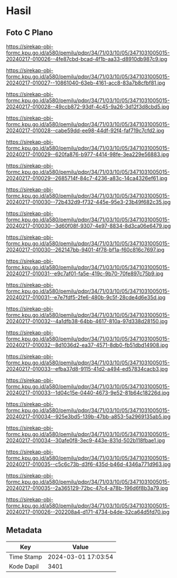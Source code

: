 # Hasil

## Foto C Plano

https://sirekap-obj-formc.kpu.go.id/a580/pemilu/pdpr/34/71/03/10/05/3471031005015-20240217-010026--4fe87cbd-bcad-4f1b-aa33-d8910db987c9.jpg

https://sirekap-obj-formc.kpu.go.id/a580/pemilu/pdpr/34/71/03/10/05/3471031005015-20240217-010027--10861040-63eb-4161-acc8-83a7b8cfbf81.jpg

https://sirekap-obj-formc.kpu.go.id/a580/pemilu/pdpr/34/71/03/10/05/3471031005015-20240217-010028--49ccb872-93df-4c45-9a26-3d12f3d8cbd5.jpg

https://sirekap-obj-formc.kpu.go.id/a580/pemilu/pdpr/34/71/03/10/05/3471031005015-20240217-010028--cabe59dd-ee98-44df-92f4-faf719c7cfd2.jpg

https://sirekap-obj-formc.kpu.go.id/a580/pemilu/pdpr/34/71/03/10/05/3471031005015-20240217-010029--620fa876-b977-4414-98fe-3ea229e56883.jpg

https://sirekap-obj-formc.kpu.go.id/a580/pemilu/pdpr/34/71/03/10/05/3471031005015-20240217-010029--2685714f-84c7-4236-a83c-14ca4326ef61.jpg

https://sirekap-obj-formc.kpu.go.id/a580/pemilu/pdpr/34/71/03/10/05/3471031005015-20240217-010030--72b432d9-f732-445e-95e3-23b49f682c35.jpg

https://sirekap-obj-formc.kpu.go.id/a580/pemilu/pdpr/34/71/03/10/05/3471031005015-20240217-010030--3d60f08f-9307-4e97-8834-8d3ca06e6479.jpg

https://sirekap-obj-formc.kpu.go.id/a580/pemilu/pdpr/34/71/03/10/05/3471031005015-20240217-010030--262147bb-9401-4f78-bf1a-f60c816c7697.jpg

https://sirekap-obj-formc.kpu.go.id/a580/pemilu/pdpr/34/71/03/10/05/3471031005015-20240217-010031--e9c7af01-fa5e-419c-9b70-70fe897c75b9.jpg

https://sirekap-obj-formc.kpu.go.id/a580/pemilu/pdpr/34/71/03/10/05/3471031005015-20240217-010031--e7e7fdf5-2fe6-480b-9c5f-28cde4d6e35d.jpg

https://sirekap-obj-formc.kpu.go.id/a580/pemilu/pdpr/34/71/03/10/05/3471031005015-20240217-010032--4a1dfb38-64bb-4617-810a-97d338d28150.jpg

https://sirekap-obj-formc.kpu.go.id/a580/pemilu/pdpr/34/71/03/10/05/3471031005015-20240217-010032--8d1036d2-ea37-4571-8db0-fb51dbd14908.jpg

https://sirekap-obj-formc.kpu.go.id/a580/pemilu/pdpr/34/71/03/10/05/3471031005015-20240217-010033--efba37d8-9115-41d2-a494-ed57834cacb3.jpg

https://sirekap-obj-formc.kpu.go.id/a580/pemilu/pdpr/34/71/03/10/05/3471031005015-20240217-010033--1d04c15e-0440-4673-9e52-81b64c18226d.jpg

https://sirekap-obj-formc.kpu.go.id/a580/pemilu/pdpr/34/71/03/10/05/3471031005015-20240217-010034--925e3bd5-139b-47bb-a853-5a2969135ab5.jpg

https://sirekap-obj-formc.kpu.go.id/a580/pemilu/pdpr/34/71/03/10/05/3471031005015-20240217-010034--30afe0f8-3ec9-443e-831d-502b118fbae1.jpg

https://sirekap-obj-formc.kpu.go.id/a580/pemilu/pdpr/34/71/03/10/05/3471031005015-20240217-010035--c5c6c73b-d3f6-435d-b46d-4346a771d963.jpg

https://sirekap-obj-formc.kpu.go.id/a580/pemilu/pdpr/34/71/03/10/05/3471031005015-20240217-010035--2a365129-72bc-47c4-a78b-196d6f8b3a79.jpg

https://sirekap-obj-formc.kpu.go.id/a580/pemilu/pdpr/34/71/03/10/05/3471031005015-20240217-010026--202208a4-d171-4734-b4de-32ca64d5fd70.jpg


## Metadata

| Key        | Value               |
| ---------- | ------------------- |
| Time Stamp | 2024-03-01 17:03:54 |
| Kode Dapil | 3401                |



